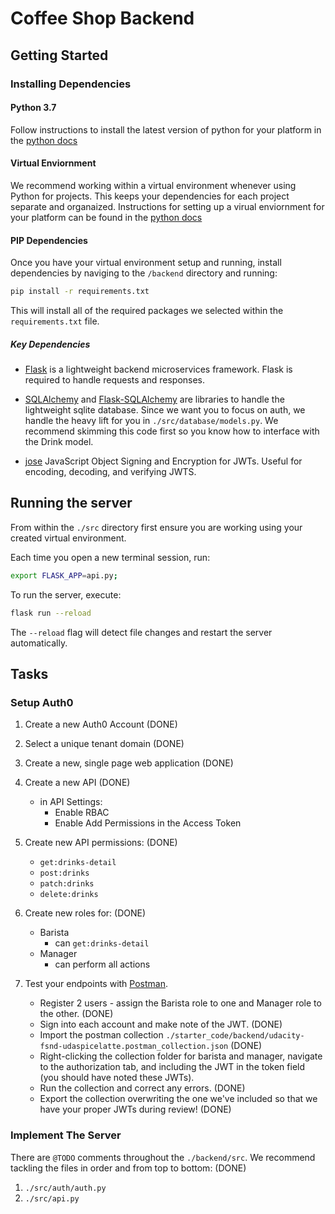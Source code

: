 # Coffee Shop Backend

## Getting Started

### Installing Dependencies

#### Python 3.7

Follow instructions to install the latest version of python for your platform in the [python docs](https://docs.python.org/3/using/unix.html#getting-and-installing-the-latest-version-of-python)

#### Virtual Enviornment

We recommend working within a virtual environment whenever using Python for projects. This keeps your dependencies for each project separate and organaized. Instructions for setting up a virual enviornment for your platform can be found in the [python docs](https://packaging.python.org/guides/installing-using-pip-and-virtual-environments/)

#### PIP Dependencies

Once you have your virtual environment setup and running, install dependencies by naviging to the `/backend` directory and running:

```bash
pip install -r requirements.txt
```

This will install all of the required packages we selected within the `requirements.txt` file.

##### Key Dependencies

- [Flask](http://flask.pocoo.org/)  is a lightweight backend microservices framework. Flask is required to handle requests and responses.

- [SQLAlchemy](https://www.sqlalchemy.org/) and [Flask-SQLAlchemy](https://flask-sqlalchemy.palletsprojects.com/en/2.x/) are libraries to handle the lightweight sqlite database. Since we want you to focus on auth, we handle the heavy lift for you in `./src/database/models.py`. We recommend skimming this code first so you know how to interface with the Drink model.

- [jose](https://python-jose.readthedocs.io/en/latest/) JavaScript Object Signing and Encryption for JWTs. Useful for encoding, decoding, and verifying JWTS.

## Running the server

From within the `./src` directory first ensure you are working using your created virtual environment.

Each time you open a new terminal session, run:

```bash
export FLASK_APP=api.py;
```

To run the server, execute:

```bash
flask run --reload
```

The `--reload` flag will detect file changes and restart the server automatically.

## Tasks

### Setup Auth0

1. Create a new Auth0 Account (DONE)
2. Select a unique tenant domain (DONE)
3. Create a new, single page web application (DONE)
4. Create a new API (DONE)
    - in API Settings:
        - Enable RBAC
        - Enable Add Permissions in the Access Token
5. Create new API permissions: (DONE)
    - `get:drinks-detail`
    - `post:drinks`
    - `patch:drinks`
    - `delete:drinks`
6. Create new roles for: (DONE)

    - Barista
        - can `get:drinks-detail`
    - Manager
        - can perform all actions
7. Test your endpoints with [Postman](https://getpostman.com). 
    - Register 2 users - assign the Barista role to one and Manager role to the other. (DONE)
    - Sign into each account and make note of the JWT. (DONE)
    - Import the postman collection `./starter_code/backend/udacity-fsnd-udaspicelatte.postman_collection.json` (DONE)
    - Right-clicking the collection folder for barista and manager, navigate to the authorization tab, and including the JWT in the token field (you should have noted these JWTs).
    - Run the collection and correct any errors. (DONE)
    - Export the collection overwriting the one we've included so that we have your proper JWTs during review! (DONE)

### Implement The Server

There are `@TODO` comments throughout the `./backend/src`. We recommend tackling the files in order and from top to bottom: (DONE)

1. `./src/auth/auth.py`
2. `./src/api.py`
